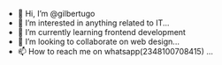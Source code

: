 - 👋 Hi, I’m @gilbertugo
- 👀 I’m interested in anything related to IT...
- 🌱 I’m currently learning frontend development
- 💞️ I’m looking to collaborate on web design...
- 📫 How to reach me on whatsapp(2348100708415) ...

<!---
gilbertugo/gilbertugo is a ✨ special ✨ repository because its `README.md` (this file) appears on your GitHub profile.
You can click the Preview link to take a look at your changes.
--->
